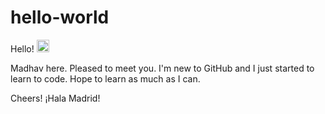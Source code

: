 # hello-world

Hello! <img src="https://raw.githubusercontent.com/MartinHeinz/MartinHeinz/master/wave.gif" width="20px">

Madhav here. Pleased to meet you. I'm new to GitHub and I just started to learn to code. Hope to learn as much as I can.

Cheers!
¡Hala Madrid!
